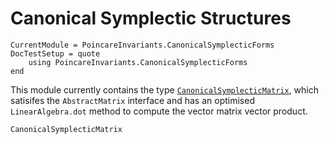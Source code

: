 # Canonical Symplectic Structures

```@meta
CurrentModule = PoincareInvariants.CanonicalSymplecticForms
DocTestSetup = quote
    using PoincareInvariants.CanonicalSymplecticForms
end
```

This module currently contains the type [`CanonicalSymplecticMatrix`](@ref), which satisifes the `AbstractMatrix` interface and has an optimised `LinearAlgebra.dot` method to compute the vector matrix vector product.

```@docs
CanonicalSymplecticMatrix
```
